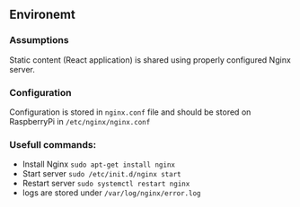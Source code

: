 ## Environemt

### Assumptions
Static content (React application) is shared using properly configured Nginx server.

### Configuration

Configuration is stored in ```nginx.conf``` file and should be stored on RaspberryPi in ```/etc/nginx/nginx.conf``` 

### Usefull commands:

 - Install Nginx ```sudo apt-get install nginx```
 - Start server ```sudo /etc/init.d/nginx start```
 - Restart server ```sudo systemctl restart nginx```
 - logs are stored under ```/var/log/nginx/error.log```
